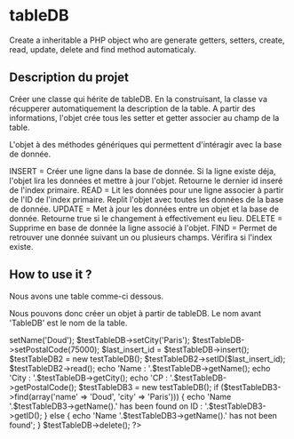 tableDB
=======


Create a inheritable a PHP object who are generate getters, setters, create, read, update, delete and find method automaticaly.

Description du projet
---------------------

Créer une classe qui hérite de tableDB.
En la construisant, la classe va récupperer automatiquement la description de la table.
A partir des informations, l'objet crée tous les setter et getter associer au champ de la table.

L'objet à des méthodes génériques qui permettent d'intéragir avec la base de donnée.

INSERT = Créer une ligne dans la base de donnée. Si la ligne existe déja, l'objet lira les données et mettre à jour l'objet. Retourne le dernier id inseré de l'index primaire.
READ = Lit les données pour une ligne associer à partir de l'ID de l'index primaire. Replit l'objet avec toutes les données de la base de donnée.
UPDATE = Met à jour les données entre un objet et la base de donnée. Retourne true si le changement à effectivement eu lieu.
DELETE = Supprime en base de donnée la ligne associé à l'objet.
FIND = Permet de retrouver une donnée suivant un ou plusieurs champs. Vérifira si l'index existe.

How to use it ?
---------------

Nous avons une table comme-ci dessous.


Nous pouvons donc créer un objet à partir de tableDB. Le nom avant 'TableDB' est le nom de la table.
<?php

class testTableDB extends tableDB {
// methods and attributes overload
}

$testTableDB = new testTableDB();
$testTableDB->setName('Doud');
$testTableDB->setCity('Paris');
$testTableDB->setPostalCode(75000);
$last_insert_id = $testTableDB->insert();

$testTableDB2 = new testTableDB();
$testTableDB2->setID($last_insert_id);
$testTableDB2->read();

echo 'Name : '.$testTableDB->getName();
echo 'City : '.$testTableDB->getCity();
echo 'CP : '.$testTableDB->getPostalCode();

$testTableDB3 = new testTableDB();
if ($testTableDB3->find(array('name' => 'Doud', 'city' => 'Paris'))) {
  echo 'Name '.$testTableDB3->getName().' has been found on ID : '.$testTableDB3->getID();	  
} else {
  echo 'Name '.$testTableDB3->getName().' has not been found';
}

$testTableDB->delete();

?> 
